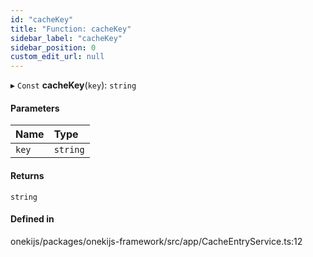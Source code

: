 ```yaml
---
id: "cacheKey"
title: "Function: cacheKey"
sidebar_label: "cacheKey"
sidebar_position: 0
custom_edit_url: null
---
```


▸ `Const` **cacheKey**(`key`): `string`

#### Parameters

| Name | Type |
| :------ | :------ |
| `key` | `string` |

#### Returns

`string`

#### Defined in

onekijs/packages/onekijs-framework/src/app/CacheEntryService.ts:12
